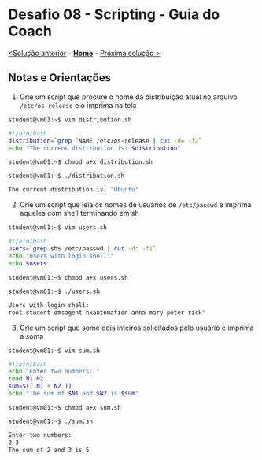 # Desafio 08 - Scripting - Guia do Coach

[<Solução anterior](./Solution-07.md) - **[Home](./README.md)** - [Próxima solução >](./Solution-09.md)

## Notas e Orientações
1. Crie um script que procure o nome da distribuição atual no arquivo `/etc/os-release` e o imprima na tela

`student@vm01:~$ vim distribution.sh`

```bash
#!/bin/bash
distribution=`grep ^NAME /etc/os-release | cut -d= -f2`
echo "The current distribution is: $distribution"
```
`student@vm01:~$ chmod a+x distribution.sh`

`student@vm01:~$ ./distribution.sh`

```bash
The current distribution is: "Ubuntu"
```

2. Crie um script que leia os nomes de usuários de `/etc/passwd` e imprima aqueles com shell terminando em sh

`student@vm01:~$ vim users.sh`

```bash
#!/bin/bash
users=`grep sh$ /etc/passwd | cut -d: -f1`
echo "Users with login shell:"
echo $users
```
`student@vm01:~$ chmod a+x users.sh`

`student@vm01:~$ ./users.sh`

```bash
Users with login shell:
root student omsagent nxautomation anna mary peter rick"
```

3. Crie um script que some dois inteiros solicitados pelo usuário e imprima a soma

`student@vm01:~$ vim sum.sh`

```bash
#!/bin/bash
echo "Enter two numbers: "
read N1 N2
sum=$(( N1 + N2 ))
echo "The sum of $N1 and $N2 is $sum"
```
`student@vm01:~$ chmod a+x sum.sh`

`student@vm01:~$ ./sum.sh`

```bash
Enter two numbers:
2 3
The sum of 2 and 3 is 5
```
